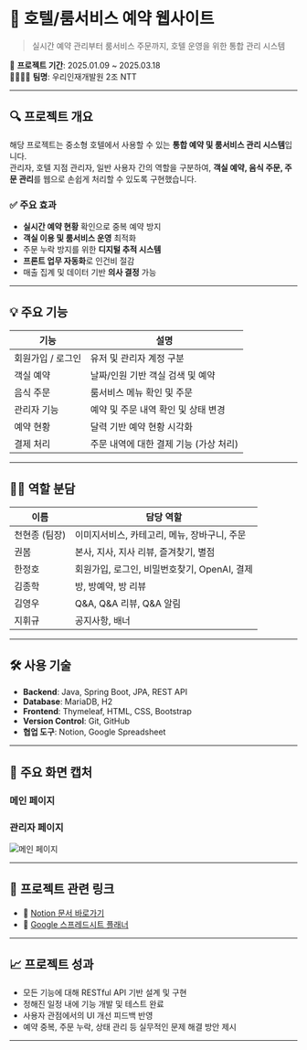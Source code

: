 # 🏨 호텔/룸서비스 예약 웹사이트

> 실시간 예약 관리부터 룸서비스 주문까지, 호텔 운영을 위한 통합 관리 시스템

📅 **프로젝트 기간**: 2025.01.09 ~ 2025.03.18  
👨‍👩‍👧‍👦 **팀명**: 우리인재개발원 2조 NTT

---

## 🔍 프로젝트 개요

해당 프로젝트는 중소형 호텔에서 사용할 수 있는 **통합 예약 및 룸서비스 관리 시스템**입니다.  
관리자, 호텔 지점 관리자, 일반 사용자 간의 역할을 구분하여, **객실 예약, 음식 주문, 주문 관리**를 웹으로 손쉽게 처리할 수 있도록 구현했습니다.

### ✅ 주요 효과
- **실시간 예약 현황** 확인으로 중복 예약 방지
- **객실 이용 및 룸서비스 운영** 최적화
- 주문 누락 방지를 위한 **디지털 추적 시스템**
- **프론트 업무 자동화**로 인건비 절감
- 매출 집계 및 데이터 기반 **의사 결정** 가능

---

## 💡 주요 기능

| 기능 | 설명 |
|------|------|
| 회원가입 / 로그인 | 유저 및 관리자 계정 구분 |
| 객실 예약 | 날짜/인원 기반 객실 검색 및 예약 |
| 음식 주문 | 룸서비스 메뉴 확인 및 주문 |
| 관리자 기능 | 예약 및 주문 내역 확인 및 상태 변경 |
| 예약 현황 | 달력 기반 예약 현황 시각화 |
| 결제 처리 | 주문 내역에 대한 결제 기능 (가상 처리) |

---

## 🧑‍💻 역할 분담

| 이름 | 담당 역할 |
|------|-----------|
| 천현종 (팀장) | 이미지서비스, 카테고리, 메뉴, 장바구니, 주문 |
| 권봄 | 본사, 지사, 지사 리뷰, 즐겨찾기, 별점 |
| 한정호 | 회원가입, 로그인, 비밀번호찾기, OpenAI, 결제|
| 김종학 | 방, 방예약, 방 리뷰|
| 김영우 | Q&A, Q&A 리뷰, Q&A 알림 |
| 지휘규 | 공지사항, 배너 |

---

## 🛠 사용 기술

- **Backend**: Java, Spring Boot, JPA, REST API
- **Database**: MariaDB, H2
- **Frontend**: Thymeleaf, HTML, CSS, Bootstrap
- **Version Control**: Git, GitHub
- **협업 도구**: Notion, Google Spreadsheet

---

## 📸 주요 화면 캡처

### 메인 페이지

### 관리자 페이지
![메인 페이지](https://github.com/user-attachments/assets/0be425a3-6951-457e-a383-430f992385a8)



---

## 🔗 프로젝트 관련 링크

- 📃 [Notion 문서 바로가기](https://www.notion.so/17548799325c804b8284c4686e395148)
- 📆 [Google 스프레드시트 플래너](https://docs.google.com/spreadsheets/d/1r3FvPDK-OPlXQAsxBs167bzD5p96dRwbL9wv-OHvfYE/edit?gid=1115838130#gid=1115838130)

---

## 📈 프로젝트 성과

- 모든 기능에 대해 RESTful API 기반 설계 및 구현
- 정해진 일정 내에 기능 개발 및 테스트 완료
- 사용자 관점에서의 UI 개선 피드백 반영
- 예약 중복, 주문 누락, 상태 관리 등 실무적인 문제 해결 방안 제시

---
